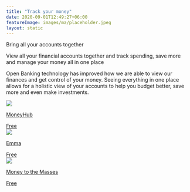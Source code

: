 ```yaml
---
title: "Track your money"
date: 2020-09-01T12:49:27+06:00
featureImage: images/ma/placeholder.jpeg
layout: static
---
```


Bring all your accounts together

View all your financial accounts together and track spending, save more and manage your money all in one place

Open Banking technology has improved how we are able to view our finances and get control of your money. Seeing everything in one place allows for a holistic view of your accounts to help you budget better, save more and even make investments.

<a class="ma-link" href="https://www.moneyhub.com/"><div class="ma-card ma-card-Wealth"><div class="ma-icon"><img src ="/images/Icon-check - wealth - opacity.svg"/></div><div class="ma-name"><p>MoneyHub</p></div><div class="ma-paid-text"><span>Free</span></div></div></a><a class="ma-link" href="https://emma-app.com/"><div class="ma-card ma-card-Wealth"><div class="ma-icon"><img src ="/images/Icon-check - wealth - opacity.svg"/></div><div class="ma-name"><p>Emma</p></div><div class="ma-paid-text"><span>Free</span></div></div></a><a class="ma-link" href="https://moneytothemasses.com/quick-savings/tips/the-best-budgeting-apps-in-the-uk-how-to-budget-without-trying"><div class="ma-card ma-card-Wealth"><div class="ma-icon"><img src ="/images/Icon-check - wealth - opacity.svg"/></div><div class="ma-name"><p>Money to the Masses</p></div><div class="ma-paid-text"><span>Free</span></div></div></a>  

<br/><br/>






